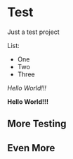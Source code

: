 Test
====

Just a test project

List:

* One
* Two
* Three

*Hello World!!!*

**Hello World!!!**

## More Testing

Even More
---------